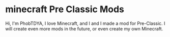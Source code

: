 # minecraft Pre Classic Mods
Hi, I'm PhobTDYA, I love Minecraft, and I and I made a mod for Pre-Classic.
I will create even more mods in the future, or even create my own Minecraft.
